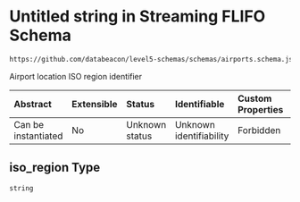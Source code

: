 # Untitled string in Streaming FLIFO Schema

```txt
https://github.com/databeacon/level5-schemas/schemas/airports.schema.json#/properties/iso_region
```

Airport location ISO region identifier

| Abstract            | Extensible | Status         | Identifiable            | Custom Properties | Additional Properties | Access Restrictions | Defined In                                                                      |
| :------------------ | :--------- | :------------- | :---------------------- | :---------------- | :-------------------- | :------------------ | :------------------------------------------------------------------------------ |
| Can be instantiated | No         | Unknown status | Unknown identifiability | Forbidden         | Allowed               | none                | [airports.schema.json\*](../../out/airports.schema.json "open original schema") |

## iso\_region Type

`string`
